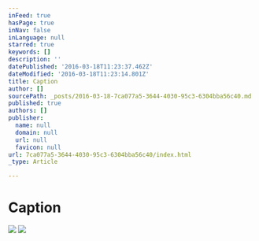```yaml
---
inFeed: true
hasPage: true
inNav: false
inLanguage: null
starred: true
keywords: []
description: ''
datePublished: '2016-03-18T11:23:37.462Z'
dateModified: '2016-03-18T11:23:14.801Z'
title: Caption
author: []
sourcePath: _posts/2016-03-18-7ca077a5-3644-4030-95c3-6304bba56c40.md
published: true
authors: []
publisher:
  name: null
  domain: null
  url: null
  favicon: null
url: 7ca077a5-3644-4030-95c3-6304bba56c40/index.html
_type: Article

---
```

# Caption
![](https://the-grid-user-content.s3-us-west-2.amazonaws.com/08613a71-a276-4204-aa6b-dc49580dc1f4.jpg)
![](https://the-grid-user-content.s3-us-west-2.amazonaws.com/bb44d7f1-e8c7-4187-862b-9cf15367505f.jpg)